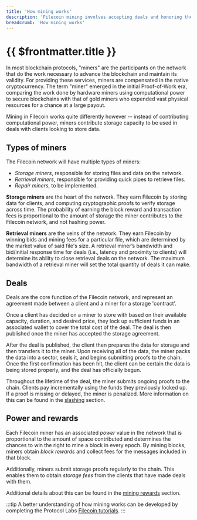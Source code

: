 ```yaml
---
title: 'How mining works'
description: 'Filecoin mining involves accepting deals and honoring them by inserting proofs in the chain. This provides an overview of the mining process.'
breadcrumb: 'How mining works'
---
```


# {{ $frontmatter.title }}

In most blockchain protocols, "miners" are the participants on the network that do the work necessary to advance the blockchain and maintain its validity. For providing these services, miners are compensated in the native cryptocurrency. The term "miner" emerged in the initial Proof-of-Work era, comparing the work done by hardware miners using computational power to secure blockchains with that of gold miners who expended vast physical resources for a chance at a large payout.

Mining in Filecoin works quite differently however -- instead of contributing computational power, miners contribute storage capacity to be used in deals with clients looking to store data.


## Types of miners

The Filecoin network will have multiple types of miners:

- _Storage miners_, responsible for storing files and data on the network.
- _Retrieval miners_, responsible for providing quick pipes to retrieve files.
- _Repair miners_, to be implemented.

**Storage miners** are the heart of the network. They earn Filecoin by storing data for clients, and computing cryptographic proofs to verify storage across time. The probability of earning the block reward and transaction fees is proportional to the amount of storage the miner contributes to the Filecoin network, and not hashing power.

**Retrieval miners** are the veins of the network. They earn Filecoin by winning bids and mining fees for a particular file, which are determined by the market value of said file's size. A retrieval miner’s bandwidth and bid/initial response time for deals (i.e., latency and proximity to clients) will determine its ability to close retrieval deals on the network. The maximum bandwidth of a retrieval miner will set the total quantity of deals it can make.

## Deals

Deals are the core function of the Filecoin network, and represent an agreement made between a client and a miner for a storage 'contract'.

Once a client has decided on a miner to store with based on their available capacity, duration, and desired price, they lock up sufficient funds in an associated wallet to cover the total cost of the deal. The deal is then published once the miner has accepted the storage agreement.

After the deal is published, the client then prepares the data for storage and then transfers it to the miner. Upon receiving all of the data, the miner packs the data into a sector, seals it, and begins submitting proofs to the chain. Once the first confirmation has been hit, the client can be certain the data is being stored properly, and the deal has officially begun.

Throughout the lifetime of the deal, the miner submits ongoing proofs to the chain. Clients pay incrementally using the funds they previously locked up. If a proof is missing or delayed, the miner is penalized. More information on this can be found in the [slashing](slashing.md) section.

## Power and rewards

Each Filecoin miner has an associated _power_ value in the network that is proportional to the amount of space contributed and determines the chances to win the right to mine a block in every epoch. By mining blocks, miners obtain _block rewards_ and collect fees for the messages included in that block.

Additionally, miners submit storage proofs regularly to the chain. This enables them to obtain _storage fees_ from the clients that have made deals with them.

Additional details about this can be found in the [mining rewards](mining-rewards.md) section.

:::tip
A better understanding of how mining works can be developed by completing the Protocol Labs [Filecoin tutorials](https://proto.school/tutorials?course=filecoin).
:::
